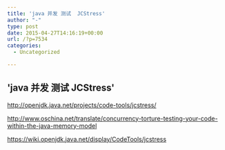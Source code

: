 ```yaml
---
title: 'java 并发 测试  JCStress'
author: "-"
type: post
date: 2015-04-27T14:16:19+00:00
url: /?p=7534
categories:
  - Uncategorized

---
```

## 'java 并发 测试  JCStress'
http://openjdk.java.net/projects/code-tools/jcstress/
  
http://www.oschina.net/translate/concurrency-torture-testing-your-code-within-the-java-memory-model
  
https://wiki.openjdk.java.net/display/CodeTools/jcstress